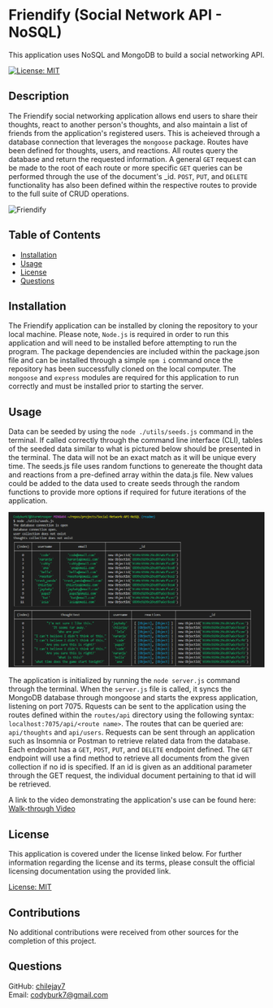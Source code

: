 # Friendify (Social Network API - NoSQL)
This application uses NoSQL and MongoDB to build a social networking API.

[![License: MIT](https://img.shields.io/badge/License-MIT-green.svg)](https://opensource.org/licenses/MIT)

## Description

The Friendify social networking application allows end users to share their thoughts, react to another person's thoughts, and also maintain a list of friends from the application's registered users.  This is acheieved through a database connection that leverages the `mongoose` package.  Routes have been defined for thoughts, users, and reactions.  All routes query the database and return the requested information.  A general `GET` request can be made to the root of each route or more specific `GET` queries can be performed through the use of the document's _id.  `POST`, `PUT`, and `DELETE` functionality has also been defined within the respective routes to provide to the full suite of CRUD operations.

![Friendify](./src/Friendify.gif)

## Table of Contents 

- [Installation](#installation)  
- [Usage](#usage)  
- [License](#license)
- [Questions](#questions)  
      
    
## Installation

The Friendify application can be installed by cloning the repository to your local machine.  Please note, `Node.js` is required in order to run this application and will need to be installed before attempting to run the program.  The package dependencies are included within the package.json file and can be installed through a simple `npm i` command once the repository has been successfully cloned on the local computer.  The `mongoose` and `express` modules are required for this application to run correctly and must be installed prior to starting the server.

## Usage

Data can be seeded by using the `node ./utils/seeds.js` command in the terminal.  If called correctly through the command line interface (CLI), tables of the seeded data similar to what is pictured below should be presented in the terminal.  The data will not be an exact match as it will be unique every time.  The seeds.js file uses random functions to genereate the thought data and reactions from a pre-defined array within the data.js file.  New values could be added to the data used to create seeds through the random functions to provide more options if required for future iterations of the application.

![Seed Data](./src/seeds.png)

The application is initialized by running the `node server.js` command through the terminal.  When the `server.js` file is called, it syncs the MongoDB database through mongoose and starts the express application, listening on port 7075.  Rquests can be sent to the application using the routes defined within the `routes/api` directory using the following syntax: `localhost:7075/api/<route name>`.  The routes that can be queried are: `api/thoughts` and `api/users`.  Requests can be sent through an application such as Insomnia or Postman to retrieve related data from the database.  Each endpoint has a `GET`, `POST`, `PUT`, and `DELETE` endpoint defined.  The `GET` endpoint will use a find method to retrieve all documents from the given collection if no id is specified.  If an id is given as an additional parameter through the GET request, the individual document pertaining to that id will be retrieved.

A link to the video demonstrating the application's use can be found here: [Walk-through Video](https://drive.google.com/file/d/1cLFRmF_TB6ei2AEgiNFzbxYYty4w9wO2/view)

## License

This application is covered under the license linked below.  For further information regarding the license and its terms, please consult the official licensing documentation using the provided link.

[License: MIT](https://opensource.org/licenses/MIT)

## Contributions

No additional contributions were received from other sources for the completion of this project.

## Questions
  
GitHub: [chilejay7](https://github.com/chilejay7?tab=repositories)  
Email: codyburk7@gmail.com

